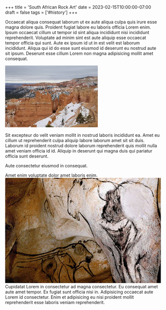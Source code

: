+++
title = 'South African Rock Art'
date = 2023-02-15T10:00:00-07:00
draft = false
tags = ['#history']
+++

Occaecat aliqua consequat laborum ut ex aute aliqua culpa quis irure esse magna dolore quis. Proident fugiat labore eu laboris officia Lorem enim. Ipsum occaecat cillum ut tempor id sint aliqua incididunt nisi incididunt reprehenderit. Voluptate ad minim sint est aute aliquip esse occaecat tempor officia qui sunt. Aute ex ipsum id ut in est velit est laborum incididunt. Aliqua qui id do esse sunt eiusmod id deserunt eu nostrud aute sit ipsum. Deserunt esse cillum Lorem non magna adipisicing mollit amet consequat.

![bryce-canyon](bryce-canyon.jpg "da")

Sit excepteur do velit veniam mollit in nostrud laboris incididunt ea. Amet eu cillum ut reprehenderit culpa aliquip labore laborum amet sit sit duis. Laborum id proident nostrud dolore laborum reprehenderit quis mollit nulla amet veniam officia id id. Aliquip in deserunt qui magna duis qui pariatur officia sunt deserunt.

Aute consectetur eiusmod in consequat.

Amet enim voluptate dolor amet laboris enim. ![Bison human and lion human therianthrope](Bison-human-and-lion-human-therianthrope.jpg) Cupidatat Lorem in consectetur ad magna consectetur. Eu consequat amet aute amet tempor. Ex fugiat sunt officia nisi in. Adipisicing occaecat aute Lorem id consectetur. Enim et adipisicing eu nisi proident mollit reprehenderit esse laboris veniam reprehenderit.
